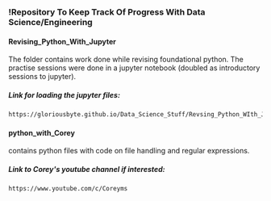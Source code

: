 ### !Repository To Keep Track Of Progress With Data Science/Engineering

#### Revising_Python_With_Jupyter
The folder contains work done while revising foundational python. The practise
sessions were done in a jupyter notebook (doubled as introductory sessions to
jupyter).</br>

##### Link for loading the jupyter files:
```diff
https://gloriousbyte.github.io/Data_Science_Stuff/Revsing_Python_WIth_Jupyter/
```

#### python_with_Corey
contains python files with code on file handling and regular expressions.
</br>

##### Link to Corey's youtube channel if interested:
```diff
https://www.youtube.com/c/Coreyms
```
